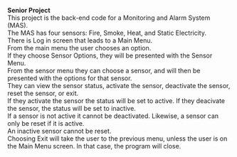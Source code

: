 ﻿**Senior Project**
<br>
This project is the back-end code for a Monitoring and Alarm System (MAS).
<br>
The MAS has four sensors: Fire, Smoke, Heat, and Static Electricity.
<br>
There is Log in screen that leads to a Main Menu. 
<br>
From the main menu the user chooses an option.
<br> 
If they choose Sensor Options, they will be presented with the Sensor Menu.
<br>
From the sensor menu they can choose a sensor, and will then be presented with the options for that sensor.
<br> 
They can view the sensor status, activate the sensor, deactivate the sensor, reset the sensor, or exit.
<br>
If they activate the sensor the status will be set to active. If they deacivate the sensor, the status will be set to inactive.
<br>
If a sensor is not active it cannot be deactivated. Likewise, a sensor can only be reset if it is active. 
<br>
An inactive sensor cannot be reset.
<br>
Choosing Exit will take the user to the previous menu, unless the user is on the Main Menu screen. In that case, the program will close.